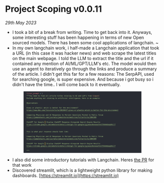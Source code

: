 # Project Scoping v0.0.11

*29th May 2023*

- I took a bit of a break from writing. Time to get back into it. Anyways, some interesting stuff has been happening in terms of new Open sourced models. There has been some cool applications of langchain. ~
- In my own langchain work, i half-made a Langchain application that took a URL (in this case it was hacker news) and web scrape the latest titles on the main webpage. I told the LLM to extract the title and the url if it contained any mention of AI/ML/GPT/LLM's etc. The model would then use an agent to iteratively go through the links and produce a summary of the article. I didn't get this far for a few reasons: The SerpAPI, used for searching google, is super expensive. And because i got busy so i didn't have the time.. I will come back to it eventually. 


<img src="../../../resources/images/project_documentation/scoping/hackernews.png" style="height:200px; display: block; margin-right: auto; margin-left: auto;">

- I also did some introductory tutorials with Langchain. Heres [the PR](https://github.com/tempnamefornow/ar-assistant/pull/3) for that work
- Discovered streamlit, which is a lightweight python library for making dashboards. [https://streamlit.io](https://streamlit.io)
